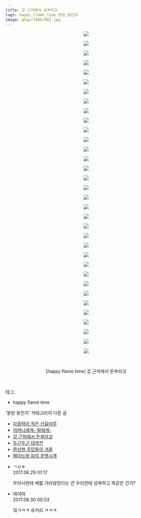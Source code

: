 ```yaml
---
title: 강 근처에서 돈부라코
tags: happy_flame_time 동방_동인지
image: ghap/1486/001.jpg
---
```

<div class="article">
<p style="text-align: center; clear: none; float: none;"><img src="{{ site.nasurl }}/ghap/1486/001.jpg"/></p>
<p style="text-align: center; clear: none; float: none;"><img src="{{ site.nasurl }}/ghap/1486/002.jpg"/></p>
<p style="text-align: center; clear: none; float: none;"><img src="{{ site.nasurl }}/ghap/1486/003.jpg"/></p>
<p style="text-align: center; clear: none; float: none;"><img src="{{ site.nasurl }}/ghap/1486/004.jpg"/></p>
<p style="text-align: center; clear: none; float: none;"><img src="{{ site.nasurl }}/ghap/1486/005.jpg"/></p>
<p style="text-align: center; clear: none; float: none;"><img src="{{ site.nasurl }}/ghap/1486/006.jpg"/></p>
<p style="text-align: center; clear: none; float: none;"><img src="{{ site.nasurl }}/ghap/1486/007.jpg"/></p>
<p style="text-align: center; clear: none; float: none;"><img src="{{ site.nasurl }}/ghap/1486/008.jpg"/></p>
<p style="text-align: center; clear: none; float: none;"><img src="{{ site.nasurl }}/ghap/1486/009.jpg"/></p>
<p style="text-align: center; clear: none; float: none;"><img src="{{ site.nasurl }}/ghap/1486/010.jpg"/></p>
<p style="text-align: center; clear: none; float: none;"><img src="{{ site.nasurl }}/ghap/1486/011.jpg"/></p>
<p style="text-align: center; clear: none; float: none;"><img src="{{ site.nasurl }}/ghap/1486/012.jpg"/></p>
<p style="text-align: center; clear: none; float: none;"><img src="{{ site.nasurl }}/ghap/1486/013.jpg"/></p>
<p style="text-align: center; clear: none; float: none;"><img src="{{ site.nasurl }}/ghap/1486/014.jpg"/></p>
<p style="text-align: center; clear: none; float: none;"><img src="{{ site.nasurl }}/ghap/1486/015.jpg"/></p>
<p style="text-align: center; clear: none; float: none;"><img src="{{ site.nasurl }}/ghap/1486/016.jpg"/></p>
<p style="text-align: center; clear: none; float: none;"><img src="{{ site.nasurl }}/ghap/1486/017.jpg"/></p>
<p style="text-align: center; clear: none; float: none;"><img src="{{ site.nasurl }}/ghap/1486/018.jpg"/></p>
<p style="text-align: center; clear: none; float: none;"><img src="{{ site.nasurl }}/ghap/1486/019.jpg"/></p>
<p style="text-align: center; clear: none; float: none;"><img src="{{ site.nasurl }}/ghap/1486/020.jpg"/></p>
<p style="text-align: center; clear: none; float: none;"><img src="{{ site.nasurl }}/ghap/1486/021.jpg"/></p>
<p style="text-align: center; clear: none; float: none;"><img src="{{ site.nasurl }}/ghap/1486/022.jpg"/></p>
<p style="text-align: center; clear: none; float: none;"><img src="{{ site.nasurl }}/ghap/1486/023.jpg"/></p>
<p style="text-align: center; clear: none; float: none;"><img src="{{ site.nasurl }}/ghap/1486/024.jpg"/></p>
<p style="text-align: center; clear: none; float: none;"><img src="{{ site.nasurl }}/ghap/1486/025.jpg"/></p>
<p style="text-align: center; clear: none; float: none;"><img src="{{ site.nasurl }}/ghap/1486/026.jpg"/></p>
<p style="text-align: center; clear: none; float: none;"><img src="{{ site.nasurl }}/ghap/1486/027.jpg"/></p>
<p style="text-align: center; clear: none; float: none;"><img src="{{ site.nasurl }}/ghap/1486/028.jpg"/></p>
<p style="text-align: center; clear: none; float: none;"><img src="{{ site.nasurl }}/ghap/1486/029.jpg"/></p>
<p style="text-align: center; clear: none; float: none;"><img src="{{ site.nasurl }}/ghap/1486/030.jpg"/></p>
<p style="text-align: center; clear: none; float: none;"><img src="{{ site.nasurl }}/ghap/1486/031.jpg"/></p>
<p style="text-align: center; clear: none; float: none;"><img src="{{ site.nasurl }}/ghap/1486/032.jpg"/></p>
<p style="text-align: center; clear: none; float: none;"><img src="{{ site.nasurl }}/ghap/1486/033.jpg"/></p>
<p style="text-align: center; clear: none; float: none;"><img src="{{ site.nasurl }}/ghap/1486/034.jpg"/></p>
<p style="text-align: center; clear: none; float: none;"><br/></p>
<p style="text-align: center; clear: none; float: none;">[happy flame time] 강 근처에서 돈부라코</p>
<p><br/></p>
</div><div class="tagTrail">
<p>태그: </p>
<ul>
<li>happy flame time</li>
</ul>
</div><div class="another">
<p>'동방 동인지' 카테고리의 다른 글</p>
<ul>
<li><a href="/2016-08-11-ghap_1488">자중력이 적은 신묘마루</a></li>
<li><a href="/2016-08-11-ghap_1487">어머니에게- 딸에게-</a></li>
<li><a href="/2016-08-11-ghap_1486">강 근처에서 돈부라코</a></li>
<li><a href="/2016-08-11-ghap_1485">두근두근 대작전</a></li>
<li><a href="/2016-08-11-ghap_1483">환상향 주민들의 겨울</a></li>
<li><a href="/2016-08-11-ghap_1482">메이드와 피의 운명시계</a></li>
</ul>
</div><div class="cb_module cb_fluid">
<div class="cb_wrt cb_profile">
<div class="comment">
<ul>
<li class="cb_thumb_off" id="comment15024656">
<div class="cb_comment_area">
<div class="cb_info_area">
<div class="cb_section">
<span class="cb_nick_name">ㄱㅁㅎ</span>
</div>
<div class="cb_section">
<span class="cb_date">2017.06.29 01:17 </span>
</div>
</div>
<div class="cb_dsc_comment">
<p class="cb_dsc">
											무라사한테 배를 가라앉힌다는 건 우리한테 성욕하고 똑같은 건가?
										</p>
</div>
</div></li>
<li class="cb_thumb_off" id="comment15025492">
<div class="cb_comment_area">
<div class="cb_info_area">
<div class="cb_section">
<span class="cb_nick_name">여야여</span>
</div>
<div class="cb_section">
<span class="cb_date">2017.06.30 00:53 </span>
</div>
</div>
<div class="cb_dsc_comment">
<p class="cb_dsc">
											엌ㅋㅋㅋ 유카리 ㅋㅋㅋ
										</p>
</div>
</div></li>
</ul>
</div>
</div><!-- commentList close -->
</div>